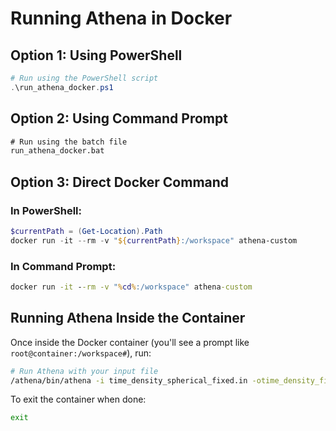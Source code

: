 # Running Athena in Docker

## Option 1: Using PowerShell

```powershell
# Run using the PowerShell script
.\run_athena_docker.ps1
```

## Option 2: Using Command Prompt

```cmd
# Run using the batch file
run_athena_docker.bat
```

## Option 3: Direct Docker Command

### In PowerShell:
```powershell
$currentPath = (Get-Location).Path
docker run -it --rm -v "${currentPath}:/workspace" athena-custom
```

### In Command Prompt:
```cmd
docker run -it --rm -v "%cd%:/workspace" athena-custom
```

## Running Athena Inside the Container

Once inside the Docker container (you'll see a prompt like `root@container:/workspace#`), run:

```bash
# Run Athena with your input file
/athena/bin/athena -i time_density_spherical_fixed.in -otime_density_fixed
```

To exit the container when done:
```bash
exit
```
